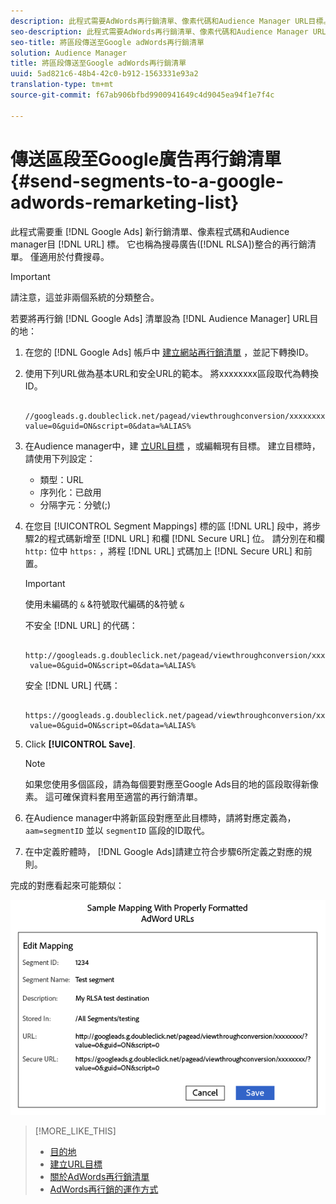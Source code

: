```yaml
---
description: 此程式需要AdWords再行銷清單、像素代碼和Audience Manager URL目標。 它也稱為搜尋廣告(RLSA)整合的再行銷清單。 僅適用於付費搜尋。
seo-description: 此程式需要AdWords再行銷清單、像素代碼和Audience Manager URL目標。 它也稱為搜尋廣告(RLSA)整合的再行銷清單。 僅適用於付費搜尋。
seo-title: 將區段傳送至Google adWords再行銷清單
solution: Audience Manager
title: 將區段傳送至Google adWords再行銷清單
uuid: 5ad821c6-48b4-42c0-b912-1563331e93a2
translation-type: tm+mt
source-git-commit: f67ab906bfbd9900941649c4d9045ea94f1e7f4c

---
```



# 傳送區段至Google廣告再行銷清單 {#send-segments-to-a-google-adwords-remarketing-list}

此程式需要重 [!DNL Google Ads] 新行銷清單、像素程式碼和Audience manager目 [!DNL URL] 標。 它也稱為搜尋廣告([!DNL RLSA])整合的再行銷清單。 僅適用於付費搜尋。

>[!IMPORTANT]
>請注意，這並非兩個系統的分類整合。

若要將再行銷 [!DNL Google Ads] 清單設為 [!DNL Audience Manager] URL目的地：

1. 在您的 [!DNL Google Ads] 帳戶中 [建立網站再行銷清單](https://support.google.com/adwords/answer/2454064?hl=en) ，並記下轉換ID。
1. 使用下列URL做為基本URL和安全URL的範本。 將xxxxxxxx區段取代為轉換ID。

   ```
    //googleads.g.doubleclick.net/pagead/viewthroughconversion/xxxxxxxx/?value=0&guid=ON&script=0&data=%ALIAS%
   ```

1. 在Audience manager中，建 [立URL目標](../../features/destinations/create-url-destination.md) ，或編輯現有目標。 建立目標時，請使用下列設定：
   * 類型：URL
   * 序列化：已啟用
   * 分隔字元：分號(;)

1. 在您目 [!UICONTROL Segment Mappings] 標的區 [!DNL URL] 段中，將步驟2的程式碼新增至 [!DNL URL] 和欄 [!DNL Secure URL] 位。 請分別在和欄 `http:` 位中 `https:` ，將程 [!DNL URL] 式碼加上 [!DNL Secure URL] 和前置。

   >[!IMPORTANT]
   >
   >使用未編碼的 `&` &amp;符號取代編碼的&amp;符號 `&`

   不安全 [!DNL URL] 的代碼：

   ```
    http://googleads.g.doubleclick.net/pagead/viewthroughconversion/xxxxxxxx/?
    value=0&guid=ON&script=0&data=%ALIAS%
   ```

   安全 [!DNL URL] 代碼：

   ```
    https://googleads.g.doubleclick.net/pagead/viewthroughconversion/xxxxxxxx/?
    value=0&guid=ON&script=0&data=%ALIAS%
   ```

1. Click **[!UICONTROL Save]**.

   >[!NOTE]
   >
   >如果您使用多個區段，請為每個要對應至Google Ads目的地的區段取得新像素。 這可確保資料套用至適當的再行銷清單。

1. 在Audience manager中將新區段對應至此目標時，請將對應定義為， `aam=segmentID` 並以 `segmentID` 區段的ID取代。
1. 在中定義貯體時， [!DNL Google Ads]請建立符合步驟6所定義之對應的規則。

完成的對應看起來可能類似：

![](../assets/rlsa_mapping.png)

>[!MORE_LIKE_THIS]
>
>* [目的地](../../features/destinations/destinations.md)
>* [建立URL目標](../../features/destinations/create-url-destination.md)
>* [關於AdWords再行銷清單](https://support.google.com/adwords/answer/2472738)
>* [AdWords再行銷的運作方式](https://support.google.com/adwords/answer/2454000)

